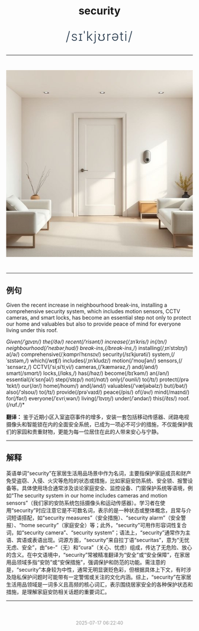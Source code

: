 <div align="center">

# security

<div style="margin: 30px 0;">
<h1 style="font-size: 2.5em; font-weight: 300; letter-spacing: 2px; margin: 0; color: #2c3e50;">
/sɪˈkjʊrəti/
</h1>
</div>

</div>

---

<div align="center" style="margin: 40px 0;">

![security](images/security.png)

</div>

---

## 例句

Given the recent increase in neighbourhood break-ins, installing a comprehensive security system, which includes motion sensors, CCTV cameras, and smart locks, has become an essential step not only to protect our home and valuables but also to provide peace of mind for everyone living under this roof.

*Given(/ˈgɪvɪn/) the(/ðə/) recent(/ˈrisənt/) increase(/ˌɪnˈkris/) in(/ɪn/) neighbourhood(/ˈneɪbərˌhʊd/) break-ins,(/break-ins*,/) installing(/ˌɪnˈstɔlɪŋ/) a(/ə/) comprehensive(/ˌkɑmpriˈhɛnsɪv/) security(/sɪˈkjʊrəti/) system,(/ˈsɪstəm,/) which(/wɪʧ/) includes(/ˌɪnˈkludz/) motion(/ˈmoʊʃən/) sensors,(/ˈsɛnsərz,/) CCTV(/ˈsiˌsiˈtiˌvi/) cameras,(/ˈkæmərəz,/) and(/ənd/) smart(/smɑrt/) locks,(/lɑks,/) has(/həz/) become(/bɪˈkəm/) an(/ən/) essential(/ɛˈsɛnʃəl/) step(/stɛp/) not(/nɑt/) only(/ˈoʊnli/) to(/tɪ/) protect(/prəˈtɛkt/) our(/ɑr/) home(/hoʊm/) and(/ənd/) valuables(/ˈvæljəbəlz/) but(/bət/) also(/ˈɔlsoʊ/) to(/tɪ/) provide(/prəˈvaɪd/) peace(/pis/) of(/əv/) mind(/maɪnd/) for(/fər/) everyone(/ˈɛvriˌwən/) living(/ˈlɪvɪŋ/) under(/ˈəndər/) this(/ðɪs/) roof.(/rʊf./)*

**翻译：** 鉴于近期小区入室盗窃事件的增多，安装一套包括移动传感器、闭路电视摄像头和智能锁在内的全面安全系统，已成为一项必不可少的措施，不仅能保护我们的家园和贵重财物，更能为每一位居住在此的人带来安心与宁静。

---

## 解释

英语单词“security”在家居生活用品场景中作为名词，主要指保护家庭成员和财产免受盗窃、入侵、火灾等危险的状态或措施，比如家庭安防系统、安全锁、报警设备等。具体使用场合通常涉及谈论家庭安全、监控设备、门窗保护系统等语境，例如“The security system in our home includes cameras and motion sensors”（我们家的安防系统包括摄像头和运动传感器）。学习者在使用“security”时应注意它是不可数名词，表示的是一种状态或整体概念，且常与介词短语搭配，如“security measures”（安全措施）、“security alarm”（安全警报）、“home security”（家庭安全）等；此外，“security”可用作形容词性复合词，如“security camera”、“security system”；语法上，“security”通常作为主语、宾语或表语出现。词源方面，“security”来自拉丁语“securitas”，意为“无忧无虑、安全”，由“se-”（无）和“cura”（关心、忧虑）组成，传达了无危险、放心的含义。在中文语境中，“security”常被精准翻译为“安全”或“安全保障”，在家居用品领域多指“安防”或“安保措施”，强调保护和防范的功能。需注意的是，“security”本身较为中性，通常无明显褒贬色彩，但根据具体上下文，有时涉及隐私保护问题时可能带有一定警惕或关注的文化内涵。综上，“security”在家居生活用品领域是一词多义且高频的核心词汇，表示围绕居家安全的各种保护状态和措施，是理解家庭安防相关话题的重要词汇。


---

<div align="center" style="margin-top: 50px;">
<small style="color: #999; font-size: 0.9em;">2025-07-17 06:22:40</small>
</div>
